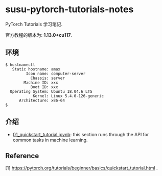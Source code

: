 # susu-pytorch-tutorials-notes

PyTorch Tutorials 学习笔记.

官方教程的版本为: **1.13.0+cu117**.

## 环境

```
$ hostnamectl
   Static hostname: amax
         Icon name: computer-server
           Chassis: server
        Machine ID: xxx
           Boot ID: xxx
  Operating System: Ubuntu 18.04.6 LTS
            Kernel: Linux 5.4.0-126-generic
      Architecture: x86-64
$
```

## 介绍

- [01_quickstart_tutorial.ipynb](./01_quickstart_tutorial.ipynb): this section runs through the API for common tasks in machine learning.

## Reference

[1] https://pytorch.org/tutorials/beginner/basics/quickstart_tutorial.html .